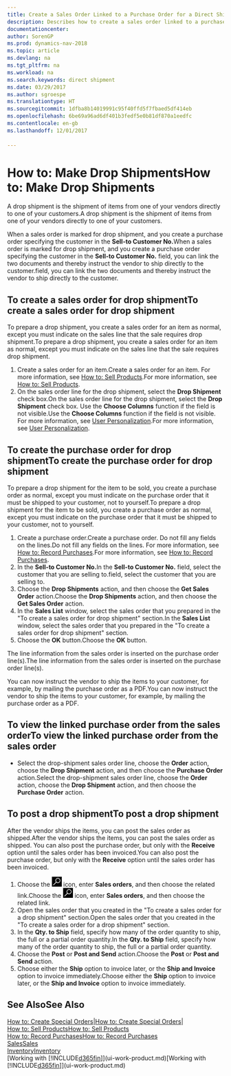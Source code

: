 ```yaml
---
title: Create a Sales Order Linked to a Purchase Order for a Direct Shipment
description: Describes how to create a sales order linked to a purchase order to enable shipment directly from the vendor to the customer.
documentationcenter: 
author: SorenGP
ms.prod: dynamics-nav-2018
ms.topic: article
ms.devlang: na
ms.tgt_pltfrm: na
ms.workload: na
ms.search.keywords: direct shipment
ms.date: 03/29/2017
ms.author: sgroespe
ms.translationtype: HT
ms.sourcegitcommit: 1dfba8b14019991c95f40ffd5f7fbaed5df414eb
ms.openlocfilehash: 6be69a96ad6df401b3fedf5e0b81df870a1eedfc
ms.contentlocale: en-gb
ms.lasthandoff: 12/01/2017

---
```

# <a name="how-to-make-drop-shipments"></a><span data-ttu-id="9e5be-103">How to: Make Drop Shipments</span><span class="sxs-lookup"><span data-stu-id="9e5be-103">How to: Make Drop Shipments</span></span>
<span data-ttu-id="9e5be-104">A drop shipment is the shipment of items from one of your vendors directly to one of your customers.</span><span class="sxs-lookup"><span data-stu-id="9e5be-104">A drop shipment is the shipment of items from one of your vendors directly to one of your customers.</span></span>

<span data-ttu-id="9e5be-105">When a sales order is marked for drop shipment, and you create a purchase order specifying the customer in the **Sell-to Customer No.**</span><span class="sxs-lookup"><span data-stu-id="9e5be-105">When a sales order is marked for drop shipment, and you create a purchase order specifying the customer in the **Sell-to Customer No.**</span></span> <span data-ttu-id="9e5be-106">field, you can link the two documents and thereby instruct the vendor to ship directly to the customer.</span><span class="sxs-lookup"><span data-stu-id="9e5be-106">field, you can link the two documents and thereby instruct the vendor to ship directly to the customer.</span></span>

## <a name="to-create-a-sales-order-for-drop-shipment"></a><span data-ttu-id="9e5be-107">To create a sales order for drop shipment</span><span class="sxs-lookup"><span data-stu-id="9e5be-107">To create a sales order for drop shipment</span></span>
<span data-ttu-id="9e5be-108">To prepare a drop shipment, you create a sales order for an item as normal, except you must indicate on the sales line that the sale requires drop shipment.</span><span class="sxs-lookup"><span data-stu-id="9e5be-108">To prepare a drop shipment, you create a sales order for an item as normal, except you must indicate on the sales line that the sale requires drop shipment.</span></span>

1. <span data-ttu-id="9e5be-109">Create a sales order for an item.</span><span class="sxs-lookup"><span data-stu-id="9e5be-109">Create a sales order for an item.</span></span> <span data-ttu-id="9e5be-110">For more information, see [How to: Sell Products](sales-how-sell-products.md).</span><span class="sxs-lookup"><span data-stu-id="9e5be-110">For more information, see [How to: Sell Products](sales-how-sell-products.md).</span></span>
2. <span data-ttu-id="9e5be-111">On the sales order line for the drop shipment, select the **Drop Shipment** check box.</span><span class="sxs-lookup"><span data-stu-id="9e5be-111">On the sales order line for the drop shipment, select the **Drop Shipment** check box.</span></span> <span data-ttu-id="9e5be-112">Use the **Choose Columns** function if the field is not visible.</span><span class="sxs-lookup"><span data-stu-id="9e5be-112">Use the **Choose Columns** function if the field is not visible.</span></span> <span data-ttu-id="9e5be-113">For more information, see [User Personalization](ui-user-personalization.md).</span><span class="sxs-lookup"><span data-stu-id="9e5be-113">For more information, see [User Personalization](ui-user-personalization.md).</span></span>

## <a name="to-create-the-purchase-order-for-drop-shipment"></a><span data-ttu-id="9e5be-114">To create the purchase order for drop shipment</span><span class="sxs-lookup"><span data-stu-id="9e5be-114">To create the purchase order for drop shipment</span></span>
<span data-ttu-id="9e5be-115">To prepare a drop shipment for the item to be sold, you create a purchase order as normal, except you must indicate on the purchase order that it must be shipped to your customer, not to yourself.</span><span class="sxs-lookup"><span data-stu-id="9e5be-115">To prepare a drop shipment for the item to be sold, you create a purchase order as normal, except you must indicate on the purchase order that it must be shipped to your customer, not to yourself.</span></span>

1. <span data-ttu-id="9e5be-116">Create a purchase order.</span><span class="sxs-lookup"><span data-stu-id="9e5be-116">Create a purchase order.</span></span> <span data-ttu-id="9e5be-117">Do not fill any fields on the lines.</span><span class="sxs-lookup"><span data-stu-id="9e5be-117">Do not fill any fields on the lines.</span></span> <span data-ttu-id="9e5be-118">For more information, see [How to: Record Purchases](purchasing-how-record-purchases.md).</span><span class="sxs-lookup"><span data-stu-id="9e5be-118">For more information, see [How to: Record Purchases](purchasing-how-record-purchases.md).</span></span>
2. <span data-ttu-id="9e5be-119">In the **Sell-to Customer No.**</span><span class="sxs-lookup"><span data-stu-id="9e5be-119">In the **Sell-to Customer No.**</span></span> <span data-ttu-id="9e5be-120">field, select the customer that you are selling to.</span><span class="sxs-lookup"><span data-stu-id="9e5be-120">field, select the customer that you are selling to.</span></span>
3. <span data-ttu-id="9e5be-121">Choose the **Drop Shipments** action, and then choose the **Get Sales Order** action.</span><span class="sxs-lookup"><span data-stu-id="9e5be-121">Choose the **Drop Shipments** action, and then choose the **Get Sales Order** action.</span></span>
4. <span data-ttu-id="9e5be-122">In the **Sales List** window, select the sales order that you prepared in the "To create a sales order for drop shipment" section.</span><span class="sxs-lookup"><span data-stu-id="9e5be-122">In the **Sales List** window, select the sales order that you prepared in the "To create a sales order for drop shipment" section.</span></span>
5. <span data-ttu-id="9e5be-123">Choose the **OK** button.</span><span class="sxs-lookup"><span data-stu-id="9e5be-123">Choose the **OK** button.</span></span>

<span data-ttu-id="9e5be-124">The line information from the sales order is inserted on the purchase order line(s).</span><span class="sxs-lookup"><span data-stu-id="9e5be-124">The line information from the sales order is inserted on the purchase order line(s).</span></span>

<span data-ttu-id="9e5be-125">You can now instruct the vendor to ship the items to your customer, for example, by mailing the purchase order as a PDF.</span><span class="sxs-lookup"><span data-stu-id="9e5be-125">You can now instruct the vendor to ship the items to your customer, for example, by mailing the purchase order as a PDF.</span></span>     

## <a name="to-view-the-linked-purchase-order-from-the-sales-order"></a><span data-ttu-id="9e5be-126">To view the linked purchase order from the sales order</span><span class="sxs-lookup"><span data-stu-id="9e5be-126">To view the linked purchase order from the sales order</span></span>
* <span data-ttu-id="9e5be-127">Select the drop-shipment sales order line, choose the **Order** action, choose the **Drop Shipment** action, and then choose the **Purchase Order** action.</span><span class="sxs-lookup"><span data-stu-id="9e5be-127">Select the drop-shipment sales order line, choose the **Order** action, choose the **Drop Shipment** action, and then choose the **Purchase Order** action.</span></span>

## <a name="to-post-a-drop-shipment"></a><span data-ttu-id="9e5be-128">To post a drop shipment</span><span class="sxs-lookup"><span data-stu-id="9e5be-128">To post a drop shipment</span></span>
<span data-ttu-id="9e5be-129">After the vendor ships the items, you can post the sales order as shipped.</span><span class="sxs-lookup"><span data-stu-id="9e5be-129">After the vendor ships the items, you can post the sales order as shipped.</span></span> <span data-ttu-id="9e5be-130">You can also post the purchase order, but only with the **Receive** option until the sales order has been invoiced.</span><span class="sxs-lookup"><span data-stu-id="9e5be-130">You can also post the purchase order, but only with the **Receive** option until the sales order has been invoiced.</span></span>

1. <span data-ttu-id="9e5be-131">Choose the ![Search for Page or Report](media/ui-search/search_small.png "Search for Page or Report icon") icon, enter **Sales orders**, and then choose the related link.</span><span class="sxs-lookup"><span data-stu-id="9e5be-131">Choose the ![Search for Page or Report](media/ui-search/search_small.png "Search for Page or Report icon") icon, enter **Sales orders**, and then choose the related link.</span></span>
2. <span data-ttu-id="9e5be-132">Open the sales order that you created in the "To create a sales order for a drop shipment" section.</span><span class="sxs-lookup"><span data-stu-id="9e5be-132">Open the sales order that you created in the "To create a sales order for a drop shipment" section.</span></span>
3. <span data-ttu-id="9e5be-133">In the **Qty. to Ship** field, specify how many of the order quantity to ship, the full or a partial order quantity.</span><span class="sxs-lookup"><span data-stu-id="9e5be-133">In the **Qty. to Ship** field, specify how many of the order quantity to ship, the full or a partial order quantity.</span></span>
4. <span data-ttu-id="9e5be-134">Choose the **Post** or **Post and Send** action.</span><span class="sxs-lookup"><span data-stu-id="9e5be-134">Choose the **Post** or **Post and Send** action.</span></span>
5. <span data-ttu-id="9e5be-135">Choose either the **Ship** option to invoice later, or the **Ship and Invoice** option to invoice immediately.</span><span class="sxs-lookup"><span data-stu-id="9e5be-135">Choose either the **Ship** option to invoice later, or the **Ship and Invoice** option to invoice immediately.</span></span>

## <a name="see-also"></a><span data-ttu-id="9e5be-136">See Also</span><span class="sxs-lookup"><span data-stu-id="9e5be-136">See Also</span></span>
<span data-ttu-id="9e5be-137">[How to: Create Special Orders](sales-how-to-create-special-orders.md)|</span><span class="sxs-lookup"><span data-stu-id="9e5be-137">[How to: Create Special Orders](sales-how-to-create-special-orders.md)|</span></span>  
[<span data-ttu-id="9e5be-138">How to: Sell Products</span><span class="sxs-lookup"><span data-stu-id="9e5be-138">How to: Sell Products</span></span>](sales-how-sell-products.md)  
[<span data-ttu-id="9e5be-139">How to: Record Purchases</span><span class="sxs-lookup"><span data-stu-id="9e5be-139">How to: Record Purchases</span></span>](purchasing-how-record-purchases.md)  
[<span data-ttu-id="9e5be-140">Sales</span><span class="sxs-lookup"><span data-stu-id="9e5be-140">Sales</span></span>](sales-manage-sales.md)  
[<span data-ttu-id="9e5be-141">Inventory</span><span class="sxs-lookup"><span data-stu-id="9e5be-141">Inventory</span></span>](inventory-manage-inventory.md)  
<span data-ttu-id="9e5be-142">[Working with [!INCLUDE[d365fin](includes/d365fin_md.md)]](ui-work-product.md)</span><span class="sxs-lookup"><span data-stu-id="9e5be-142">[Working with [!INCLUDE[d365fin](includes/d365fin_md.md)]](ui-work-product.md)</span></span>

